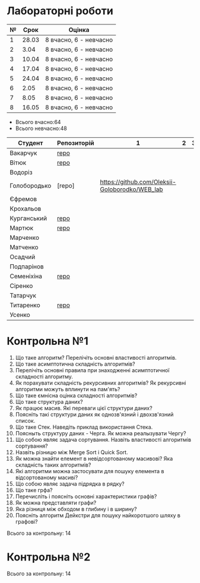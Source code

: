 # Лабораторні роботи

|№|Срок|Оцінка|
|-|-|-|
|1|28.03|8 вчасно, 6 - невчасно|
|2|3.04|8 вчасно, 6 - невчасно|
|3|10.04|8 вчасно, 6 - невчасно|
|4|17.04|8 вчасно, 6 - невчасно|
|5|24.04|8 вчасно, 6 - невчасно|
|6|2.05|8 вчасно, 6 - невчасно|
|7|8.05|8 вчасно, 6 - невчасно|
|8|16.05|8 вчасно, 6 - невчасно|

- Всього вчасно:64
- Всього невчасно:48

|Студент|Репозиторій|1|2|3|4|5|6|7|8|
|-|-|-|-|-|-|-|-|-|-|
|Вакарчук|[repo](https://bitbucket.org/DVakarchuk/labs/branches/)|||||||||
|Вітюк|[repo](https://bitbucket.org/IvanVitiuk/myrep2/src/master/)|||||||||
|Водоріз||||||||||
|Голобородько|[repo]|https://github.com/Oleksii-Goloborodko/WEB_lab||||||||
|Єфремов||||||||||
|Крохальов||||||||||
|Курганський|[repo](https://bitbucket.org/kurgansky/ta_labs/src/master/)|||||||||
|Мартюк|[repo](https://bitbucket.org/Marynok/labs/src/master/)|||||||||
|Марченко||||||||||
|Матченко||||||||||
|Осадчий||||||||||
|Подпарінов||||||||||
|Семеніхіна|[repo](https://bitbucket.org/lenore2018/labs/src/master/)|||||||||
|Сіренко|||||||||
|Татарчук||||||||||
|Титаренко|[repo](https://bitbucket.org/polinaka/p/src/master/)|||||||||
|Усенко||||||||||

# Контрольна №1

1. Що таке алгоритм? Перелічіть основні властивості алгоритмів.
2. Що таке асимптотична складність алгоритмів?
3. Перелічіть основні правила при знаходженні асимптотичної складності алгоритму.
4. Як порахувати складність рекурсивних алгоритмів? Як рекурсивні алгоритми можуть вплинути на пам'ять?
5. Що таке ємнісна оцінка складності алгоритмів?
6. Що таке структура даних?
7. Як працює масив. Які переваги цієї структури даних?
8. Поясніть такі структури даних як однозв'язний і двохзв'язний список.
9. Що таке Стек. Наведіть приклад використання Стека.
10. Поясныть структуру даних - Черга. Як можна реалызувати Чергу?
11. Що собою являє задача сортування. Назвіть властивості алгоритмів сортування?
12. Назвіть різницю між Merge Sort і Quick Sort.
13. Як можна знайти елемент в невідсортованому масивові? Яка складність таких алгоритмів?
14. Які алгоритми можна застосувати для пошуку елемента в відсортованому масиві?
15. Що собою являє задача підрядка в рядку?
16. Що таке грфа?
17. Перечисліть і поясніть основні характеристики графів?
18. Як можна представляти графи?
19. Яка різниця між обходом в глибину і в ширину?
20. Поясніть алгоритм Дейкстри для пошуку найкоротшого шляху в графові?

Всього за контрольну: 14


# Контрольна №2

Всього за контрольну: 14
